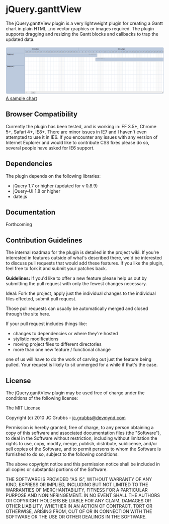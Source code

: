 jQuery.ganttView
================

The jQuery.ganttView plugin is a very lightweight plugin for creating a Gantt chart in plain HTML...no vector graphics or images required.  The plugin supports dragging and resizing the Gantt blocks and callbacks to trap the updated data.

[![Sample Gantt](https://raw.githubusercontent.com/thegrubbsian/jquery.ganttView/master/example/jquery-ganttview.png) A sample chart](http://thegrubbsian.github.io/jquery.ganttView/example/index.html)



Browser Compatibility
---------------------
Currently the plugin has been tested, and is working in: FF 3.5+, Chrome 5+, Safari 4+, IE8+.  There are minor issues in IE7 and I haven't even attempted to use it in IE6.  If you encounter any issues with any version of Internet Explorer and would like to contribute CSS fixes please do so, several people have asked for IE6 support.


Dependencies
------------
The plugin depends on the following libraries:

- jQuery 1.7 or higher (updated for v 0.8.9)
- jQuery-UI 1.8 or higher
- date.js


Documentation
-------------
Forthcoming


Contribution Guidelines
------------
The internal roadmap for the plugin is detailed in the project wiki. If you're interested in features outside of what's described there, we'd be interested to discuss pull requests that would add these features.  If you like the plugin, feel free to fork it and submit your patches back.

**Guidelines:** If you'd like to offer a new feature please help us out by submitting the pull request with only the fewest changes necessary. 

Ideal: Fork the project, apply just the individual changes to the individual files effected, submit pull request. 

Those pull requests can usually be automatically merged and closed through the site here. 

If your pull request includes things like:

- changes to dependencies or where they're hosted
- stylistic modifications
- moving project files to different directories
- more than one new feature / functional change

one of us will have to do the work of carving out just the feature being pulled. Your request is likely to sit unmerged for a while if that's the case. 


License
-------
The jQuery.ganttView plugin may be used free of charge under the conditions 
of the following license:

The MIT License

Copyright (c) 2010 JC Grubbs - jc.grubbs@devmynd.com

Permission is hereby granted, free of charge, to any person obtaining a copy
of this software and associated documentation files (the "Software"), to deal
in the Software without restriction, including without limitation the rights
to use, copy, modify, merge, publish, distribute, sublicense, and/or sell
copies of the Software, and to permit persons to whom the Software is
furnished to do so, subject to the following conditions:

The above copyright notice and this permission notice shall be included in
all copies or substantial portions of the Software.

THE SOFTWARE IS PROVIDED "AS IS", WITHOUT WARRANTY OF ANY KIND, EXPRESS OR
IMPLIED, INCLUDING BUT NOT LIMITED TO THE WARRANTIES OF MERCHANTABILITY,
FITNESS FOR A PARTICULAR PURPOSE AND NONINFRINGEMENT. IN NO EVENT SHALL THE
AUTHORS OR COPYRIGHT HOLDERS BE LIABLE FOR ANY CLAIM, DAMAGES OR OTHER
LIABILITY, WHETHER IN AN ACTION OF CONTRACT, TORT OR OTHERWISE, ARISING FROM,
OUT OF OR IN CONNECTION WITH THE SOFTWARE OR THE USE OR OTHER DEALINGS IN
THE SOFTWARE.
